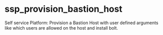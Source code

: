 # ssp_provision_bastion_host
Self service Platform: Provision a Bastion Host with user defined arguments like which users are allowed on the host and install bolt.
